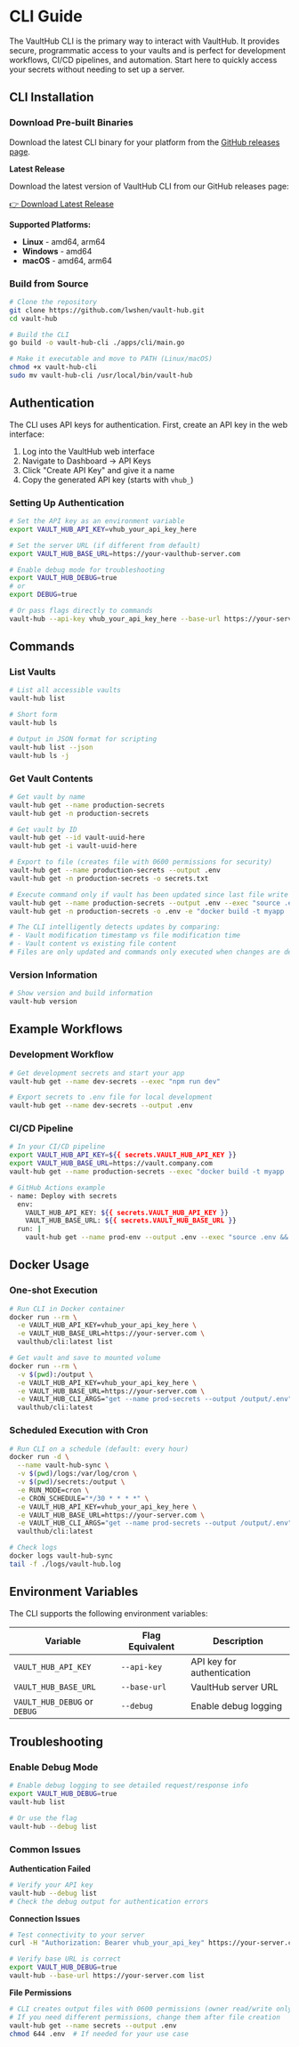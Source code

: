 # CLI Guide

The VaultHub CLI is the primary way to interact with VaultHub. It provides secure, programmatic access to your vaults and is perfect for development workflows, CI/CD pipelines, and automation. Start here to quickly access your secrets without needing to set up a server.

## CLI Installation

### Download Pre-built Binaries

Download the latest CLI binary for your platform from the [GitHub releases page](https://github.com/lwshen/vault-hub/releases/latest).

**Latest Release**

Download the latest version of VaultHub CLI from our GitHub releases page:

[👉 Download Latest Release](https://github.com/lwshen/vault-hub/releases/latest)

**Supported Platforms:**
- **Linux** - amd64, arm64
- **Windows** - amd64  
- **macOS** - amd64, arm64

### Build from Source

```bash
# Clone the repository
git clone https://github.com/lwshen/vault-hub.git
cd vault-hub

# Build the CLI
go build -o vault-hub-cli ./apps/cli/main.go

# Make it executable and move to PATH (Linux/macOS)
chmod +x vault-hub-cli
sudo mv vault-hub-cli /usr/local/bin/vault-hub
```

## Authentication

The CLI uses API keys for authentication. First, create an API key in the web interface:

1. Log into the VaultHub web interface
2. Navigate to Dashboard → API Keys
3. Click "Create API Key" and give it a name
4. Copy the generated API key (starts with `vhub_`)

### Setting Up Authentication

```bash
# Set the API key as an environment variable
export VAULT_HUB_API_KEY=vhub_your_api_key_here

# Set the server URL (if different from default)
export VAULT_HUB_BASE_URL=https://your-vaulthub-server.com

# Enable debug mode for troubleshooting
export VAULT_HUB_DEBUG=true
# or
export DEBUG=true

# Or pass flags directly to commands
vault-hub --api-key vhub_your_api_key_here --base-url https://your-server.com list
```

## Commands

### List Vaults

```bash
# List all accessible vaults
vault-hub list

# Short form
vault-hub ls

# Output in JSON format for scripting
vault-hub list --json
vault-hub ls -j
```

### Get Vault Contents

```bash
# Get vault by name
vault-hub get --name production-secrets
vault-hub get -n production-secrets

# Get vault by ID
vault-hub get --id vault-uuid-here
vault-hub get -i vault-uuid-here

# Export to file (creates file with 0600 permissions for security)
vault-hub get --name production-secrets --output .env
vault-hub get -n production-secrets -o secrets.txt

# Execute command only if vault has been updated since last file write
vault-hub get --name production-secrets --output .env --exec "source .env && npm start"
vault-hub get -n production-secrets -o .env -e "docker build -t myapp ."

# The CLI intelligently detects updates by comparing:
# - Vault modification timestamp vs file modification time
# - Vault content vs existing file content
# Files are only updated and commands only executed when changes are detected
```

### Version Information

```bash
# Show version and build information
vault-hub version
```

## Example Workflows

### Development Workflow

```bash
# Get development secrets and start your app
vault-hub get --name dev-secrets --exec "npm run dev"

# Export secrets to .env file for local development
vault-hub get --name dev-secrets --output .env
```

### CI/CD Pipeline

```bash
# In your CI/CD pipeline
export VAULT_HUB_API_KEY=${{ secrets.VAULT_HUB_API_KEY }}
export VAULT_HUB_BASE_URL=https://vault.company.com
vault-hub get --name production-secrets --exec "docker build -t myapp ."

# GitHub Actions example
- name: Deploy with secrets
  env:
    VAULT_HUB_API_KEY: ${{ secrets.VAULT_HUB_API_KEY }}
    VAULT_HUB_BASE_URL: ${{ secrets.VAULT_HUB_BASE_URL }}
  run: |
    vault-hub get --name prod-env --output .env --exec "source .env && ./deploy.sh"
```

## Docker Usage

### One-shot Execution

```bash
# Run CLI in Docker container
docker run --rm \
  -e VAULT_HUB_API_KEY=vhub_your_api_key_here \
  -e VAULT_HUB_BASE_URL=https://your-server.com \
  vaulthub/cli:latest list

# Get vault and save to mounted volume
docker run --rm \
  -v $(pwd):/output \
  -e VAULT_HUB_API_KEY=vhub_your_api_key_here \
  -e VAULT_HUB_BASE_URL=https://your-server.com \
  -e VAULT_HUB_CLI_ARGS="get --name prod-secrets --output /output/.env" \
  vaulthub/cli:latest
```

### Scheduled Execution with Cron

```bash
# Run CLI on a schedule (default: every hour)
docker run -d \
  --name vault-hub-sync \
  -v $(pwd)/logs:/var/log/cron \
  -v $(pwd)/secrets:/output \
  -e RUN_MODE=cron \
  -e CRON_SCHEDULE="*/30 * * * *" \
  -e VAULT_HUB_API_KEY=vhub_your_api_key_here \
  -e VAULT_HUB_BASE_URL=https://your-server.com \
  -e VAULT_HUB_CLI_ARGS="get --name prod-secrets --output /output/.env" \
  vaulthub/cli:latest

# Check logs
docker logs vault-hub-sync
tail -f ./logs/vault-hub.log
```

## Environment Variables

The CLI supports the following environment variables:

| Variable | Flag Equivalent | Description |
|----------|-----------------|-------------|
| `VAULT_HUB_API_KEY` | `--api-key` | API key for authentication |
| `VAULT_HUB_BASE_URL` | `--base-url` | VaultHub server URL |
| `VAULT_HUB_DEBUG` or `DEBUG` | `--debug` | Enable debug logging |

## Troubleshooting

### Enable Debug Mode

```bash
# Enable debug logging to see detailed request/response info
export VAULT_HUB_DEBUG=true
vault-hub list

# Or use the flag
vault-hub --debug list
```

### Common Issues

**Authentication Failed**
```bash
# Verify your API key
vault-hub --debug list
# Check the debug output for authentication errors
```

**Connection Issues**
```bash
# Test connectivity to your server
curl -H "Authorization: Bearer vhub_your_api_key" https://your-server.com/api/status

# Verify base URL is correct
export VAULT_HUB_DEBUG=true
vault-hub --base-url https://your-server.com list
```

**File Permissions**
```bash
# CLI creates output files with 0600 permissions (owner read/write only)
# If you need different permissions, change them after file creation
vault-hub get --name secrets --output .env
chmod 644 .env  # If needed for your use case
```
